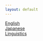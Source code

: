 ```yaml
---
layout: default
---
```


[English](./Language/English)  
[Japanese](./Language/Japanese)  
[Linguistics](./Language/Linguistics)  
